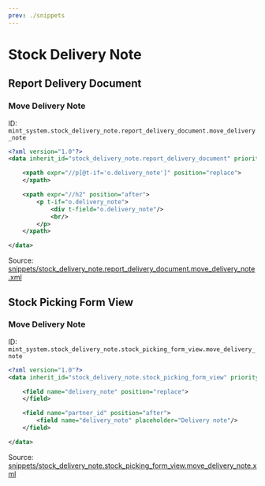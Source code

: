```yaml
---
prev: ./snippets
---
```

# Stock Delivery Note
## Report Delivery Document  
### Move Delivery Note  
ID: `mint_system.stock_delivery_note.report_delivery_document.move_delivery_note`  
```xml
<?xml version="1.0"?>
<data inherit_id="stock_delivery_note.report_delivery_document" priority="50">

    <xpath expr="//p[@t-if='o.delivery_note']" position="replace">
    </xpath>

    <xpath expr="//h2" position="after">
        <p t-if="o.delivery_note">
            <div t-field="o.delivery_note"/>
            <br/>
        </p>
    </xpath>

</data>

```
Source: [snippets/stock_delivery_note.report_delivery_document.move_delivery_note.xml](https://github.com/Mint-System/Odoo-Development/tree/14.0/snippets/stock_delivery_note.report_delivery_document.move_delivery_note.xml)

## Stock Picking Form View  
### Move Delivery Note  
ID: `mint_system.stock_delivery_note.stock_picking_form_view.move_delivery_note`  
```xml
<?xml version="1.0"?>
<data inherit_id="stock_delivery_note.stock_picking_form_view" priority="50">

    <field name="delivery_note" position="replace">
    </field>

    <field name="partner_id" position="after">
        <field name="delivery_note" placeholder="Delivery note"/>
    </field>

</data>

```
Source: [snippets/stock_delivery_note.stock_picking_form_view.move_delivery_note.xml](https://github.com/Mint-System/Odoo-Development/tree/14.0/snippets/stock_delivery_note.stock_picking_form_view.move_delivery_note.xml)

